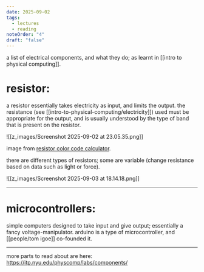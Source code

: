 ```yaml
---
date: 2025-09-02
tags:
  - lectures
  - reading
noteOrder: "4"
draft: "false"
---
```

a list of electrical components, and what they do; as learnt in [[intro to physical computing]]. 

# resistor: 
a resistor essentially takes electricity as input, and limits the output. the resistance (see [[intro-to-physical-computing/electricity]]) used must be appropriate for the output, and is usually understood by the type of band that is present on the resistor. 

![[z_images/Screenshot 2025-09-02 at 23.05.35.png]]
<figcaption>image from <a href = "https://resistorcolorcodecalc.com/">resistor color code calculator</a>.</figcaption>

there are different types of resistors; some are variable (change resistance based on data such as light or force). 

![[z_images/Screenshot 2025-09-03 at 18.14.18.png]]

---
# microcontrollers: 
simple computers designed to take input and give output; essentially a fancy voltage-manipulator. arduino is a type of microcontroller, and [[people/tom igoe]] co-founded it. 

---
more parts to read about are here: https://itp.nyu.edu/physcomp/labs/components/

